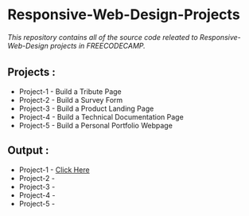 # Responsive-Web-Design-Projects

###### This repository contains all of the source code releated to Responsive-Web-Design projects in FREECODECAMP.

## Projects :
- Project-1 - Build a Tribute Page
- Project-2 - Build a Survey Form
- Project-3 - Build a Product Landing Page
- Project-4 - Build a Technical Documentation Page
- Project-5 - Build a Personal Portfolio Webpage

## Output :
- Project-1 - [Click Here](https://mandivson.github.io/Responsive-Web-Design-Projects/Project%201/index.html)
- Project-2 -
- Project-3 - 
- Project-4 - 
- Project-5 - 

